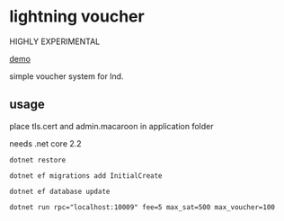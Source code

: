 # lightning voucher

HIGHLY EXPERIMENTAL

[demo](https://donnerlab.com/voucher/)


simple voucher system for lnd. 

## usage

place tls.cert and admin.macaroon in application folder

needs .net core 2.2

`dotnet restore`

`dotnet ef migrations add InitialCreate`

`dotnet ef database update`

`dotnet run rpc="localhost:10009" fee=5 max_sat=500 max_voucher=100`
